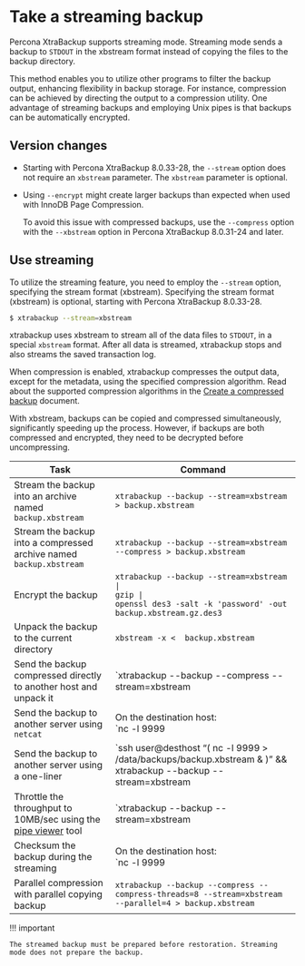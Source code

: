 # Take a streaming backup

Percona XtraBackup supports streaming mode. Streaming mode sends a backup to `STDOUT` in the xbstream format instead of copying the files to the backup directory.

This method enables you to utilize other programs to filter the backup output, enhancing flexibility in backup storage. For instance, compression can be achieved by directing the output to a compression utility. One advantage of streaming backups and employing Unix pipes is that backups can be automatically encrypted.

## Version changes

* Starting with Percona XtraBackup 8.0.33-28, the `--stream` option does not require an `xbstream` parameter. The `xbstream` parameter is optional.

* Using `--encrypt` might create larger backups than expected when used with InnoDB Page Compression.

    To avoid this issue with compressed backups, use the `--compress` option with the `--xbstream` option in Percona XtraBackup 8.0.31-24 and later.

## Use streaming

To utilize the streaming feature, you need to employ the `--stream` option, specifying the stream format (xbstream). Specifying the stream format (xbstream) is optional, starting with Percona XtraBackup 8.0.33-28.

```{.bash data-prompt="$"}
$ xtrabackup --stream=xbstream
```

xtrabackup uses xbstream to stream all of the data files to `STDOUT`, in a
special `xbstream` format. After all data is streamed, xtrabackup stops and also streams the saved transaction log.

When compression is enabled, xtrabackup compresses the output data, except for the metadata, using the specified compression algorithm. Read about the supported compression algorithms in the [Create a compressed backup](create-compressed-backup.md) document.

With xbstream, backups can be copied and compressed simultaneously, significantly speeding up the process. However, if backups are both compressed and encrypted, they need to be decrypted before uncompressing.

|Task  | Command  |
|---------|------|
| Stream the backup into an archive named `backup.xbstream` | `xtrabackup --backup --stream=xbstream > backup.xbstream`|
| Stream the backup into a compressed archive named `backup.xbstream`| `xtrabackup --backup --stream=xbstream --compress > backup.xbstream` |
| Encrypt the backup | `xtrabackup --backup --stream=xbstream  \|`<br>`gzip \|`<br>`openssl des3 -salt -k 'password' -out backup.xbstream.gz.des3` |
| Unpack the backup to the current directory | `xbstream -x <  backup.xbstream`
| Send the backup compressed directly to another host and unpack it | `xtrabackup --backup --compress --stream=xbstream | ssh user@otherhost "xbstream -x"`|
| Send the backup to another server using `netcat` | On the destination host:<br />`nc -l 9999 | cat - > /data/backups/backup.xbstream`<br /><br />On the source host:<br />`xtrabackup --backup --stream=xbstream | nc desthost 9999` |
| Send the backup to another server using a one-liner  | `ssh user@desthost “( nc -l 9999 > /data/backups/backup.xbstream & )” && xtrabackup --backup --stream=xbstream | nc desthost 9999` |
| Throttle the throughput to 10MB/sec using the [pipe viewer](https://www.ivarch.com/programs/quickref/pv.shtml) tool | `xtrabackup --backup --stream=xbstream | pv -q -L10m ssh user@desthost “cat - > /data/backups/backup.xbstream”` |
| Checksum the backup during the streaming  | On the destination host:<br />`nc -l 9999 | tee >(sha1sum > destination_checksum) > /data/backups/backup.xbstream`<br /><br />On the source host:<br />`xtrabackup --backup --stream=xbstream | tee >(sha1sum > source_checksum) | nc desthost 9999`<br /><br />Compare the checksums on the source host:<br />`cat source_checksum 65e4f916a49c1f216e0887ce54cf59bf3934dbad`<br /><br />Compare the checksums on the destination host:<br />`cat destination_checksum 65e4f916a49c1f216e0887ce54cf59bf3934dbad` |
| Parallel compression with parallel copying backup | `xtrabackup --backup --compress --compress-threads=8 --stream=xbstream --parallel=4 > backup.xbstream`|

!!! important

    The streamed backup must be prepared before restoration. Streaming mode does not prepare the backup.
